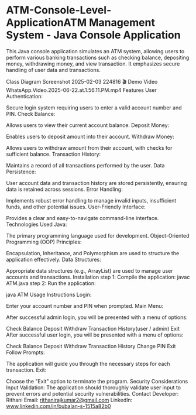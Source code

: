 # ATM-Console-Level-ApplicationATM Management System - Java Console Application
This Java console application simulates an ATM system, allowing users to perform various banking transactions such as checking balance, depositing money, withdrawing money, and view transaction. It emphasizes secure handling of user data and transactions.

Class Diagram
Screenshot 2025-02-03 224816
🎬 Demo Video
 WhatsApp.Video.2025-06-22.at.1.56.11.PM.mp4 
Features
User Authentication:

Secure login system requiring users to enter a valid account number and PIN.
Check Balance:

Allows users to view their current account balance.
Deposit Money:

Enables users to deposit amount into their account.
Withdraw Money:

Allows users to withdraw amount from their account, with checks for sufficient balance.
Transaction History:

Maintains a record of all transactions performed by the user.
Data Persistence:

User account data and transaction history are stored persistently, ensuring data is retained across sessions.
Error Handling:

Implements robust error handling to manage invalid inputs, insufficient funds, and other potential issues.
User-Friendly Interface:

Provides a clear and easy-to-navigate command-line interface.
Technologies Used
Java:

The primary programming language used for development.
Object-Oriented Programming (OOP) Principles:

Encapsulation, Inheritance, and Polymorphism are used to structure the application effectively.
Data Structures:

Appropriate data structures (e.g., ArrayList) are used to manage user accounts and transactions.
Installation
step 1: Compile the application:
javac ATM.java
step 2: Run the application:

java ATM
Usage Instructions
Login:

Enter your account number and PIN when prompted.
Main Menu:

After successful admin login, you will be presented with a menu of options:

Check Balance
Deposit
Withdraw
Transaction History(user / admin)
Exit
After successful user login, you will be presented with a menu of options:

Check Balance
Deposit
Withdraw
Transaction History
Change PIN
Exit
Follow Prompts:

The application will guide you through the necessary steps for each transaction.
Exit:

Choose the "Exit" option to terminate the program.
Security Considerations
Input Validation: The application should thoroughly validate user input to prevent errors and potential security vulnerabilities.
Contact
Developer: Rithani
Email: rithanirajkumar2@gmail.com
LinkedIn: www.linkedin.com/in/bubalan-s-1515a82b0
